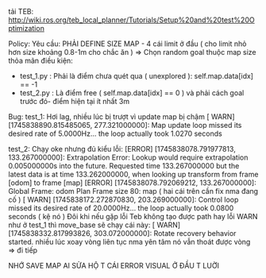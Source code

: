 tải TEB: http://wiki.ros.org/teb_local_planner/Tutorials/Setup%20and%20test%20Optimization

Policy:
Yêu cầu: PHẢI DEFINE SIZE MAP - 4 cái limit ở đầu ( cho limit nhỏ hơn size khoảng 0.8-1m cho chắc ăn )
=> Chọn random goal thuộc map size thỏa mãn điều kiện:
 + test_1.py : Phải là điểm chưa quét qua ( unexplored ): self.map.data[idx] == -1
 + test_2.py : Là điểm free ( self.map.data[idx] == 0 ) và phải cách goal trước đó- điểm hiện tại ít nhất 3m

Bug:
test_1: Hơi lag, nhiều lúc bị trượt vì update map bị chậm [ WARN] [1745838890.815485065, 277.321000000]: Map update loop missed its desired rate of 5.0000Hz... the loop actually took 1.0270 seconds


test_2: Chạy oke nhưng đủ kiểu lỗi:
[ERROR] [1745838078.791977813, 133.267000000]: Extrapolation Error: Lookup would require extrapolation 0.005000000s into the future.  Requested time 133.267000000 but the latest data is at time 133.262000000, when looking up transform from frame [odom] to frame [map]
[ERROR] [1745838078.792069212, 133.267000000]: Global Frame: odom Plan Frame size 80: map
( hai cái trên cần fix nma đang cố )
[ WARN] [1745838172.272870830, 203.269000000]: Control loop missed its desired rate of 20.0000Hz... the loop actually took 0.0800 seconds ( kệ nó )
Đôi khi nếu gặp lỗi Teb không tạo được path hay lỗi WARN như ở test_1 thì move_base sẽ chạy cái này: [ WARN] [1745838332.817993826, 303.072000000]: Rotate recovery behavior started.
nhiều lúc xoay vòng liên tục nma yên tâm nó vẫn thoát được vòng => đi tiếp 

NHỚ SAVE MAP
AI SỬA HỘ T CÁI ERROR VISUAL Ở ĐẦU T LUỜI 
